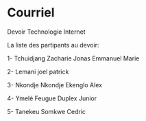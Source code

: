 # Courriel
Devoir Technologie Internet


La liste des partipants au devoir:

1- Tchuidjang Zacharie Jonas Emmanuel Marie

2- Lemani joel patrick

3- Nkondje Nkondje Ekenglo Alex

4- Ymelé Feugue Duplex Junior

5- Tanekeu Somkwe Cedric

